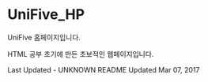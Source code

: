 # UniFive_HP
UniFive 홈페이지입니다. 

HTML 공부 초기에 만든 초보적인 웹페이지입니다. 


Last Updated - UNKNOWN
README Updated Mar 07, 2017
